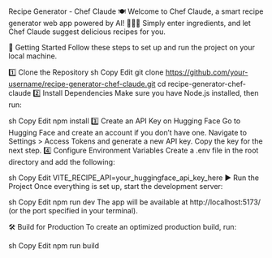 Recipe Generator - Chef Claude 🍽️
Welcome to Chef Claude, a smart recipe generator web app powered by AI! 🧑‍🍳✨
Simply enter ingredients, and let Chef Claude suggest delicious recipes for you.

🚀 Getting Started
Follow these steps to set up and run the project on your local machine.

1️⃣ Clone the Repository
sh
Copy
Edit
git clone https://github.com/your-username/recipe-generator-chef-claude.git
cd recipe-generator-chef-claude
2️⃣ Install Dependencies
Make sure you have Node.js installed, then run:

sh
Copy
Edit
npm install
3️⃣ Create an API Key on Hugging Face
Go to Hugging Face and create an account if you don’t have one.
Navigate to Settings > Access Tokens and generate a new API key.
Copy the key for the next step.
4️⃣ Configure Environment Variables
Create a .env file in the root directory and add the following:

sh
Copy
Edit
VITE_RECIPE_API=your_huggingface_api_key_here
▶️ Run the Project
Once everything is set up, start the development server:

sh
Copy
Edit
npm run dev
The app will be available at http://localhost:5173/ (or the port specified in your terminal).

🛠 Build for Production
To create an optimized production build, run:

sh
Copy
Edit
npm run build
